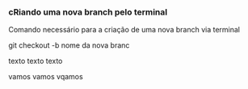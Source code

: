 ### cRiando uma nova branch pelo terminal

Comando necessário para a criação de uma nova branch via terminal

git checkout -b nome da nova branc

 texto texto texto

 vamos vamos vqamos
 